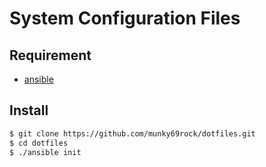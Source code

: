 # System Configuration Files

## Requirement

* [ansible](http://docs.ansible.com/index.html)

## Install

```sh
$ git clone https://github.com/munky69rock/dotfiles.git 
$ cd dotfiles
$ ./ansible init
```
